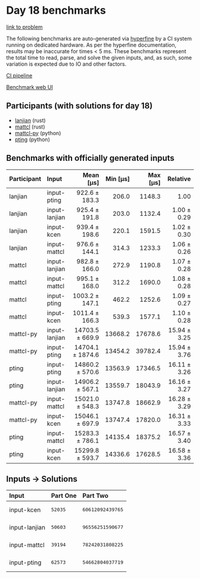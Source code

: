 # Day 18 benchmarks

[link to problem](https://adventofcode.com/2023/day/18)

The following benchmarks are auto-generated via
[hyperfine](https://github.com/sharkdp/hyperfine) by a CI system running on
dedicated hardware. As per the hyperfine documentation, results may be
inaccurate for times < 5 ms. These benchmarks represent the total time to read,
parse, and solve the given inputs, and, as such, some variation is expected due
to IO and other factors.

[CI pipeline](http://ci.papercode.net:8080/teams/main/pipelines/aoc2023)

[Benchmark web UI](https://aoc.ancalagon.black)


## Participants (with solutions for day 18)

- [lanjian](https://github.com/lanjian/aoc-2023) (rust)
- [mattcl](https://github.com/mattcl/aoc2023) (rust)
- [mattcl-py](https://github.com/mattcl/aoc2023-py) (python)
- [pting](https://github.com/pting/aoc2023) (python)


## Benchmarks with officially generated inputs

| Participant | Input | Mean [µs] | Min [µs] | Max [µs] | Relative |
|:---|:---|---:|---:|---:|---:|
| lanjian | input-pting | 922.6 ± 183.3 | 206.0 | 1148.3 | 1.00 |
| lanjian | input-lanjian | 925.4 ± 191.8 | 203.0 | 1132.4 | 1.00 ± 0.29 |
| lanjian | input-kcen | 939.4 ± 198.6 | 220.1 | 1591.5 | 1.02 ± 0.30 |
| lanjian | input-mattcl | 976.6 ± 144.1 | 314.3 | 1233.3 | 1.06 ± 0.26 |
| mattcl | input-lanjian | 982.8 ± 166.0 | 272.9 | 1190.8 | 1.07 ± 0.28 |
| mattcl | input-mattcl | 995.1 ± 168.0 | 312.2 | 1690.0 | 1.08 ± 0.28 |
| mattcl | input-pting | 1003.2 ± 147.1 | 462.2 | 1252.6 | 1.09 ± 0.27 |
| mattcl | input-kcen | 1011.4 ± 166.3 | 539.3 | 1577.1 | 1.10 ± 0.28 |
| mattcl-py | input-lanjian | 14703.5 ± 669.9 | 13668.2 | 17678.6 | 15.94 ± 3.25 |
| mattcl-py | input-pting | 14704.1 ± 1874.6 | 13454.2 | 39782.4 | 15.94 ± 3.76 |
| pting | input-pting | 14860.2 ± 570.6 | 13563.9 | 17346.5 | 16.11 ± 3.26 |
| pting | input-lanjian | 14906.2 ± 567.1 | 13559.7 | 18043.9 | 16.16 ± 3.27 |
| mattcl-py | input-mattcl | 15021.0 ± 548.3 | 13747.8 | 18662.9 | 16.28 ± 3.29 |
| mattcl-py | input-kcen | 15046.1 ± 697.9 | 13747.4 | 17820.0 | 16.31 ± 3.33 |
| pting | input-mattcl | 15283.3 ± 786.1 | 14135.4 | 18375.2 | 16.57 ± 3.40 |
| pting | input-kcen | 15299.8 ± 593.7 | 14336.6 | 17628.5 | 16.58 ± 3.36 |


## Inputs -> Solutions

| Input | Part One | Part Two |
|:---|:---|:---|
|input-kcen|<pre>52035</pre>|<pre>60612092439765</pre>|
|input-lanjian|<pre>50603</pre>|<pre>96556251590677</pre>|
|input-mattcl|<pre>39194</pre>|<pre>78242031808225</pre>|
|input-pting|<pre>62573</pre>|<pre>54662804037719</pre>|